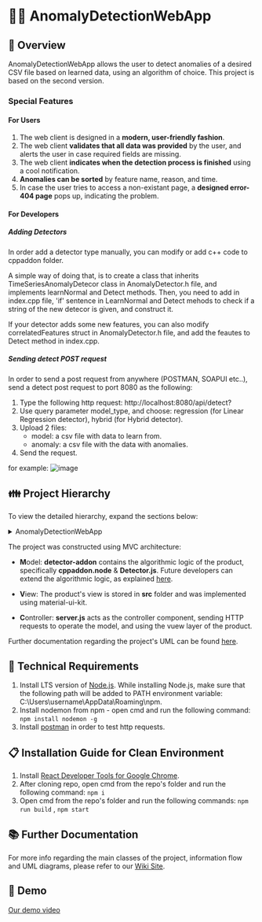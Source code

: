 # 🕵️‍♀️ AnomalyDetectionWebApp
## 🔎 Overview
AnomalyDetectionWebApp allows the user to detect anomalies of a desired CSV file based on learned data, using an algorithm of choice. 
This project is based on the second version.

### Special Features
#### For Users
1) The web client is designed in a **modern, user-friendly fashion**.
2) The web client **validates that all data was provided** by the user, and alerts the user in case required fields are missing.
3) The web client **indicates when the detection process is finished** using a cool notification.
4) **Anomalies can be sorted** by feature name, reason, and time.
5) In case the user tries to access a non-existant page, a **designed error-404 page** pops up, indicating the problem.
#### For Developers
##### Adding Detectors
In order add a detector type manually, you can modify or add c++ code to cppaddon folder.

A simple way of doing that, is to create a class that inherits TimeSeriesAnomalyDetecor class in AnomalyDetector.h file, and implements learnNormal and Detect methods.
Then, you need to add in index.cpp file, 'if' sentence in LearnNormal and Detect mehods to check if a string of the new detecor is given, and construct it.

If your detector adds some new features, you can also modify correlatedFeatures struct in AnomalyDetector.h file, and add the feautes to Detect method in index.cpp. 

##### Sending detect POST request
In order to send a post request from anywhere (POSTMAN, SOAPUI etc..), send a detect post request to port 8080 as the following:
1. Type the following http request: http://localhost:8080/api/detect?
2. Use query parameter model_type, and choose: regression (for Linear Regression detector), hybrid (for Hybrid detector).
3. Upload 2 files:
   - model: a csv file with data to learn from.
   - anomaly: a csv file with the data with anomalies.
4. Send the request.

for example:
![image](https://user-images.githubusercontent.com/64840957/120096238-edf95c80-c132-11eb-9430-c846d9ec7412.png)


## 👪 Project Hierarchy

To view the detailed hierarchy, expand the sections below:
<details>
<summary>AnomalyDetectionWebApp</summary>
   <p>

```
Detector.js
```

</p>
<p>

<details>
<summary>detector-addon</summary>
<p>

```
├── AnomalyDetector.h
├── HybridAnomalyDetector.cpp
├── HybridAnomalyDetector.h
├── SimpleAnomalyDetector.cpp
├── SimpleAnomalyDetector.h
├── anomaly_detection_util.cpp
├── anomaly_detection_util.h
├── binding.gyp
├── build
│   └── Release
│       └── cppaddon.node
├── index.cpp
├── index.h
├── index.js
├── minCircle.cpp
├── minCircle.h
├── node_modules
├── package.json
├── timeseries.cpp
└── timeseries.h
```
</p>
</details>
   <p>

```
server.js
```

</p>
<details>
<summary>src</summary>
<p>

```
├── assets
|    ├── css
|    |   └── material-kit-react.css.map
|    ├── img
|    │   ├── 404.gif
|    │   └── background.jpg
|    ├── jss
|    │   ├── material-kit-react
|    │   │   ├── components
|    │   │   │   ├── buttonStyle.js
|    │   │   │   ├── customDropdownStyle.js
|    │   │   │   ├── headerLinksStyle.js
|    │   │   │   ├── headerStyle.js
|    │   │   │   └── parallaxStyle.js
|    │   │   ├── tooltipsStyle.js
|    │   │   └── views
|    │   │       ├── components.js
|    │   │       └── componentsSections
|    │   │           └── navbarsStyle.js
|    │   └── material-kit-react.js
|    └── scss
├── components
│   ├── AlgorithmsList.js
│   ├── AnomalyTable.js
│   ├── CustomButtons
│   │   └── Button.js
│   ├── CustomDropdown
│   │   ├── CustomDropdown.js
│   │   └── CustomDropdown.jsx
│   ├── DetectButton.js
│   ├── Grid
│   │   ├── GridContainer.js
│   │   └── GridItem.js
│   ├── Header
│   │   ├── Header.js
│   │   └── HeaderLinks.js
│   ├── Notification.js
│   ├── Parallax
│   │   └── Parallax.js
│   └── UploadButton.js
├── index.css
├── index.js
└── views
      └── Components
          └── Components.js
```

</p>
</details>

</p>
</details>

The project was constructed using MVC architecture:

* **M**odel: **detector-addon** contains the algorithmic logic of the product, specifically **cppaddon.node** & **Detector.js**. Future developers can extend the algorithmic logic, as explained [here](https://github.com/SpringParty/AnomalyDetectionWebApp/wiki/Detector-Model).

* **V**iew: The product's view is stored in **src** folder and was implemented using material-ui-kit.

* **C**ontroller: **server.js** acts as the controller component, sending HTTP requests to operate the model, and using the vuew layer of the product.

Further documentation regarding the project's UML can be found [here](https://github.com/SpringParty/AnomalyDetectionWebApp/wiki).

## 🔧 Technical Requirements
1. Install LTS version of [Node.js](https://nodejs.org/en/).
   While installing Node.js, make sure that the following path will be added to PATH environment variable: C:\\Users\username\AppData\Roaming\npm.
2. Install nodemon from npm - open cmd and run the following command: `npm install nodemon -g`
3. Install [postman](https://www.postman.com/downloads/) in order to test http requests.

## 📋 Installation Guide for Clean Environment
1. Install [React Developer Tools for Google Chrome](https://chrome.google.com/webstore/detail/react-developer-tools/fmkadmapgofadopljbjfkapdkoienihi?hl=en).
2. After cloning repo, open cmd from the repo's folder and run the following command: `npm i`
3. Open cmd from the repo's folder and run the following commands: `npm run build` , `npm start`

## 📚 Further Documentation
For more info regarding the main classes of the project, information flow and UML diagrams, please refer to our [Wiki Site](https://github.com/SpringParty/AnomalyDetectionWebApp/wiki).

## 🎥 Demo
[Our demo video](https://youtu.be/D23w01bhofc)
